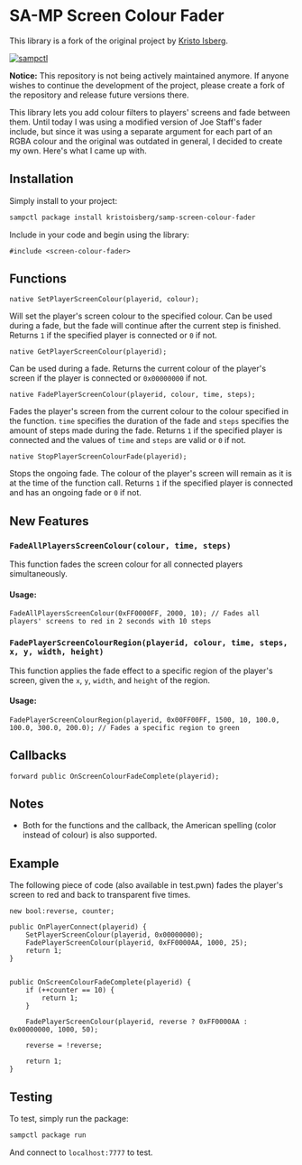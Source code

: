 
# SA-MP Screen Colour Fader

This library is a fork of the original project by [Kristo Isberg](https://github.com/kristoisberg/samp-screen-colour-fader).

[![sampctl](https://img.shields.io/badge/sampctl-samp--screen--colour--fader-2f2f2f.svg?style=for-the-badge)](https://github.com/kristoisberg/samp-screen-colour-fader)

**Notice:** This repository is not being actively maintained anymore. If anyone wishes to continue the development of the project, please create a fork of the repository and release future versions there.

This library lets you add colour filters to players' screens and fade between them. Until today I was using a modified version of Joe Staff's fader include, but since it was using a separate argument for each part of an RGBA colour and the original was outdated in general, I decided to create my own. Here's what I came up with.

## Installation

Simply install to your project:

```bash
sampctl package install kristoisberg/samp-screen-colour-fader
```

Include in your code and begin using the library:

```pawn
#include <screen-colour-fader>
```

## Functions

```pawn
native SetPlayerScreenColour(playerid, colour);
```
Will set the player's screen colour to the specified colour. Can be used during a fade, but the fade will continue after the current step is finished. Returns `1` if the specified player is connected or `0` if not.


```pawn
native GetPlayerScreenColour(playerid);
```
Can be used during a fade. Returns the current colour of the player's screen if the player is connected or `0x00000000` if not.

```pawn
native FadePlayerScreenColour(playerid, colour, time, steps);
```
Fades the player's screen from the current colour to the colour specified in the function. `time` specifies the duration of the fade and `steps` specifies the amount of steps made during the fade. Returns `1` if the specified player is connected and the values of `time` and `steps` are valid or `0` if not.

```pawn
native StopPlayerScreenColourFade(playerid);
```
Stops the ongoing fade. The colour of the player's screen will remain as it is at the time of the function call. Returns `1` if the specified player is connected and has an ongoing fade or `0` if not.

## New Features

### `FadeAllPlayersScreenColour(colour, time, steps)`

This function fades the screen colour for all connected players simultaneously.

#### Usage:

```pawn
FadeAllPlayersScreenColour(0xFF0000FF, 2000, 10); // Fades all players' screens to red in 2 seconds with 10 steps
```

### `FadePlayerScreenColourRegion(playerid, colour, time, steps, x, y, width, height)`

This function applies the fade effect to a specific region of the player's screen, given the `x`, `y`, `width`, and `height` of the region.

#### Usage:

```pawn
FadePlayerScreenColourRegion(playerid, 0x00FF00FF, 1500, 10, 100.0, 100.0, 300.0, 200.0); // Fades a specific region to green
```

## Callbacks

```pawn
forward public OnScreenColourFadeComplete(playerid);
```

## Notes

* Both for the functions and the callback, the American spelling (color instead of colour) is also supported.


## Example

The following piece of code (also available in test.pwn) fades the player's screen to red and back to transparent five times.

```pawn
new bool:reverse, counter;

public OnPlayerConnect(playerid) {
	SetPlayerScreenColour(playerid, 0x00000000);
	FadePlayerScreenColour(playerid, 0xFF0000AA, 1000, 25);
	return 1;
}


public OnScreenColourFadeComplete(playerid) {
	if (++counter == 10) {
		return 1;
	}

	FadePlayerScreenColour(playerid, reverse ? 0xFF0000AA : 0x00000000, 1000, 50);

	reverse = !reverse;

	return 1;
}
```

## Testing

To test, simply run the package:

```bash
sampctl package run
```

And connect to `localhost:7777` to test.

